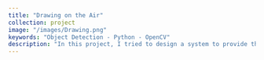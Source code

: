 ```yaml
---
title: "Drawing on the Air"
collection: project
image: "/images/Drawing.png"
keywords: "Object Detection - Python - OpenCV"
description: "In this project, I tried to design a system to provide the facility of writing in the air. For doing this, I divided the project into some smaller steps. The first step was to capture the real-time frames and then process them in a loop, in which the outliers of the frame should be removed. In the next step, the object that was responsible for drawing was detected. For this reason, I assumed the drawing tool to be a green small object and filter the frames based on this assumption. Finally, the dots were drawn in the next frames based on the center of the place, in which the object was detected. The most challenging part of this project was obviously detection the drawing tool based on its color and shape, because its color range easily was changing according to the environment, i.e., its lighting status."
---
```


